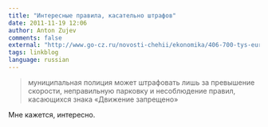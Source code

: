 ```yaml
---
title: "Интересные правила, касательно штрафов"
date: 2011-11-19 12:06
author: Anton Zujev
comments: false
external: "http://www.go-cz.ru/novosti-chehii/ekonomika/406-700-tys-euro-shtrafov-.html"
tags: linkblog 
language: russian
---
```


> муниципальная полиция может штрафовать лишь за превышение скорости, неправильную парковку и несоблюдение правил, касающихся знака «Движение запрещено»

Мне кажется, интересно.